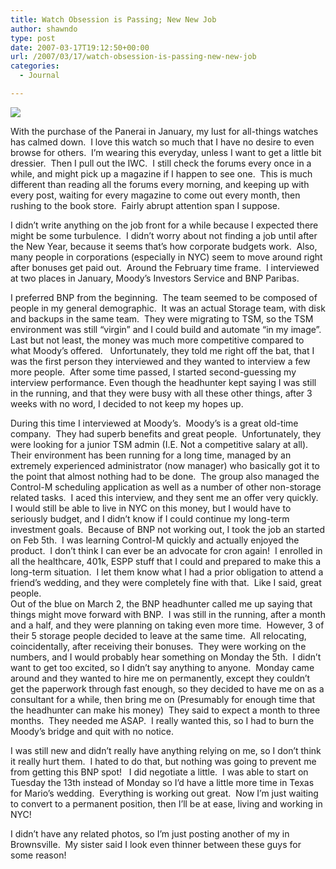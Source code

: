 ```yaml
---
title: Watch Obsession is Passing; New New Job
author: shawndo
type: post
date: 2007-03-17T19:12:50+00:00
url: /2007/03/17/watch-obsession-is-passing-new-new-job
categories:
  - Journal

---
```

![](/images/2007/03/20070312-brownsville.jpg)

With the purchase of the Panerai in January, my lust for all-things watches has calmed down.  I love this watch so much that I have no desire to even browse for others.  I’m wearing this everyday, unless I want to get a little bit dressier.  Then I pull out the IWC.  I still check the forums every once in a while, and might pick up a magazine if I happen to see one.  This is much different than reading all the forums every morning, and keeping up with every post, waiting for every magazine to come out every month, then rushing to the book store.  Fairly abrupt attention span I suppose.  

I didn’t write anything on the job front for a while because I expected there might be some turbulence.  I didn’t worry about not finding a job until after the New Year, because it seems that’s how corporate budgets work.  Also, many people in corporations (especially in NYC) seem to move around right after bonuses get paid out.  Around the February time frame.  I interviewed at two places in January, Moody’s Investors Service and BNP Paribas.  

I preferred BNP from the beginning.  The team seemed to be composed of people in my general demographic.  It was an actual Storage team, with disk and backups in the same team.  They were migrating to TSM, so the TSM environment was still “virgin” and I could build and automate “in my image”.  Last but not least, the money was much more competitive compared to what Moody’s offered.   Unfortunately, they told me right off the bat, that I was the first person they interviewed and they wanted to interview a few more people.  After some time passed, I started second-guessing my interview performance. Even though the headhunter kept saying I was still in the running, and that they were busy with all these other things, after 3 weeks with no word, I decided to not keep my hopes up.  

During this time I interviewed at Moody’s.  Moody’s is a great old-time company.  They had superb benefits and great people.  Unfortunately, they were looking for a junior TSM admin (I.E. Not a competitive salary at all).  Their environment has been running for a long time, managed by an extremely experienced administrator (now manager) who basically got it to the point that almost nothing had to be done.  The group also managed the Control-M scheduling application as well as a number of other non-storage related tasks.  I aced this interview, and they sent me an offer very quickly.  I would still be able to live in NYC on this money, but I would have to seriously budget, and I didn’t know if I could continue my long-term investment goals.  Because of BNP not working out, I took the job an started on Feb 5th.  I was learning Control-M quickly and actually enjoyed the product.  I don’t think I can ever be an advocate for cron again!  I enrolled in all the healthcare, 401k, ESPP stuff that I could and prepared to make this a long-term situation.  I let them know what I had a prior obligation to attend a friend’s wedding, and they were completely fine with that.  Like I said, great people.  
Out of the blue on March 2, the BNP headhunter called me up saying that things might move forward with BNP.  I was still in the running, after a month and a half, and they were planning on taking even more time.  However, 3 of their 5 storage people decided to leave at the same time.  All relocating, coincidentally, after receiving their bonuses.  They were working on the numbers, and I would probably hear something on Monday the 5th.  I didn’t want to get too excited, so I didn’t say anything to anyone.  Monday came around and they wanted to hire me on permanently, except they couldn’t get the paperwork through fast enough, so they decided to have me on as a consultant for a while, then bring me on (Presumably for enough time that the headhunter can make his money)  They said to expect a month to three months.  They needed me ASAP.  I really wanted this, so I had to burn the Moody’s bridge and quit with no notice.

I was still new and didn’t really have anything relying on me, so I don’t think it really hurt them.  I hated to do that, but nothing was going to prevent me from getting this BNP spot!   I did negotiate a little.  I was able to start on Tuesday the 13th instead of Monday so I’d have a little more time in Texas for Mario’s wedding.  Everything is working out great.  Now I’m just waiting to convert to a permanent position, then I’ll be at ease, living and working in NYC!  

I didn’t have any related photos, so I’m just posting another of my in Brownsville.  My sister said I look even thinner between these guys for some reason!
